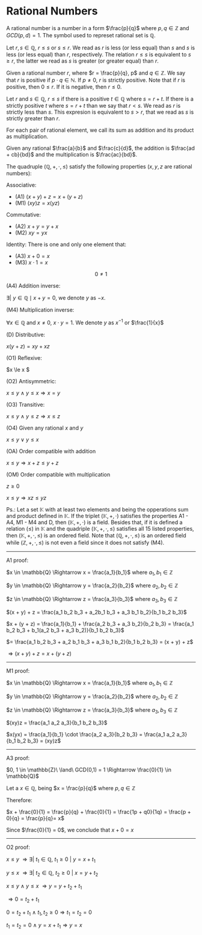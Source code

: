 <h1>Rational Numbers</h1>

A rational number is a number in a form $\frac{p}{q}$ where $p,q \in \mathbb{Z}$ and $GCD(p, d) = 1$. The symbol used to represet rational set is $\mathbb{Q}$.

Let $r,s \in \mathbb{Q}$, $r \le s$ or $s \leq r$. We read  as $r$ is less (or less equal) than $s$ and $s$ is less (or less equal) than $r$, respectively. The relation $r \leq s$ is equivalent to $s \geq r$, the latter we read as $s$ is greater (or greater equal) than $r$.

Given a rational number $r$, where  $r = \frac{p}{q}, p$ and $q \in \mathbb{Z}$. We say that $r$ is positive if $p \cdot q \in \mathbb{N}$. If $p \neq 0$, $r$ is strictly positive. Note that if $r$ is positive, then $0 \leq r$. If it is negative, then $r \leq 0$.

Let $r$ and $s \in \mathbb{Q}$, $r \leq s$ if there is a positive $t \in \mathbb{Q}$ where $s = r + t$. If there is a strictly positive $t$ where $s = r + t$ than we say that $r < s$. We read as $r$ is strictly less than $s$. This expresion is equivalent to $s >r$, that we read as $s$ is strictly greater than $r$.

For each pair of rational element, we call its sum as addition and its product as multiplication.

Given any rational $\frac{a}{b}$ and $\frac{c}{d}$, the addition is $\frac{ad + cb}{bd}$ and the multiplication is $\frac{ac}{bd}$.

The quadruple $(\mathbb{Q}, +, \cdot, \leq)$ satisfy the following properties ($x, y, z$ are rational numbers):

Associative:
- (A1) $(x + y) + z = x + (y + z)$
- (M1) $(xy)z = x(yz)$

Commutative:
- (A2) $x + y = y + x$
- (M2) $xy = yx$

Identity: There is one and only one element that:
- (A3) $x + 0 = x$
- (M3) $x \cdot 1 = x$

$$ 0 \neq 1$$

(A4) Addition inverse:

$\exists|\ y \in \mathbb{Q} \mid x + y = 0$, we denote $y$ as $-x$.

(M4) Multiplication inverse:

$\forall x \in \mathbb{Q}$ and $x \neq 0$, $x \cdot y = 1$. We denote $y$ as $x^{-1}$ or $\frac{1}{x}$

(D) Distributive:

$x(y + z) = xy + xz$

(O1) Reflexive:

$x \le x $

(O2) Antisymmetric:

$x \le y\ \land\ y \le x \Longrightarrow x = y$

(O3) Transitive:

$x \leq y \ \land\ y\leq z \Longrightarrow x \leq z$

(O4) Given any rational $x$ and $y$

$x \leq y\ \lor\ y \leq x$

(OA) Order compatible with addition

$x \leq y \Longrightarrow x +z \leq y + z$

(OM) Order compatible with multiplication

$z \ge 0$

$x \leq y \Longrightarrow xz \leq yz$

Ps.: Let a set $\mathbb{K}$ with at least two elements and being the opperations sum and product defined in $\mathbb{K}$. If the triplet ($\mathbb{K}, +, \cdot$) satisfies the properties A1 - A4, M1 - M4 and D, then ($\mathbb{K},+, \cdot$) is a field. Besides that, if it is defined a relation ($\leq$) in $\mathbb{K}$ and the quadriple ($\mathbb{K}, +, \cdot, \leq$) satisfies all 15 listed properties, then $(\mathbb{K}, +, \cdot, \leq)$ is an ordered field. Note that ($\mathbb{Q}, +, \cdot, \leq$) is an ordered field while ($\mathbb{Z}, +, \cdot, \leq$) is not even a field since it does not satisfy (M4).


---
A1 proof:

$x \in \mathbb{Q} \Rightarrow x = \frac{a_1}{b_1}$ where $a_1,b_1 \in \mathbb{Z}$

$y \in \mathbb{Q} \Rightarrow y = \frac{a_2}{b_2}$ where $a_2,b_2 \in \mathbb{Z}$

$z \in \mathbb{Q} \Rightarrow z = \frac{a_3}{b_3}$ where $a_3,b_3 \in \mathbb{Z}$

$(x + y) + z = \frac{a_1 b_2 b_3 + a_2b_1 b_3 + a_3 b_1 b_2}{b_1 b_2 b_3}$

$x + (y + z) = \frac{a_1}{b_1} + \frac{a_2 b_3 + a_3 b_2}{b_2 b_3} = \frac{a_1 b_2 b_3 + b_1(a_2 b_3 + a_3 b_2)}{b_1 b_2 b_3}$

$= \frac{a_1 b_2 b_3 + a_2 b_1 b_3 + a_3 b_1 b_2}{b_1 b_2 b_3} = (x + y) + z$

$\Rightarrow (x + y) + z = x + (y + z)$

---
M1 proof:

$x \in \mathbb{Q} \Rightarrow x = \frac{a_1}{b_1}$ where $a_1,b_1 \in \mathbb{Z}$

$y \in \mathbb{Q} \Rightarrow y = \frac{a_2}{b_2}$ where $a_2,b_2 \in \mathbb{Z}$

$z \in \mathbb{Q} \Rightarrow z = \frac{a_3}{b_3}$ where $a_3,b_3 \in \mathbb{Z}$

$(xy)z = \frac{a_1 a_2 a_3}{b_1 b_2 b_3}$

$x(yx) = \frac{a_1}{b_1} \cdot \frac{a_2 a_3}{b_2 b_3} = \frac{a_1 a_2 a_3}{b_1 b_2 b_3} = (xy)z$

---
A3 proof:

$0, 1 \in \mathbb{Z}\ \land\ GCD(0,1) = 1 \Rightarrow \frac{0}{1} \in \mathbb{Q}$

Let a $x \in \mathbb{Q}$, being $x = \frac{p}{q}$ where $p, q \in \mathbb{Z}$

Therefore:

$x + \frac{0}{1} = \frac{p}{q} + \frac{0}{1} = \frac{1p + q0}{1q} = \frac{p + 0}{q} = \frac{p}{q}= x$

Since $\frac{0}{1} = 0$, we conclude that $x + 0 = x$

---
O2 proof: 

$x \leq y\ \Rightarrow \exists|\ t_1 \in \mathbb{Q},\ t_1 \geq 0\ |\ y = x+ t_1$

$y \le x\ \Rightarrow \exists|\ t_2 \in \mathbb{Q},\ t_2 \geq 0\ |\ x = y + t_2$

$x \leq y\ \land\ y \leq x\ \Rightarrow y = y + t_2 + t_1$

$\Rightarrow 0 = t_2 + t_1$

$0 = t_2 + t_1\ \land\ t_1, t_2 \geq 0 \Longrightarrow t_1 = t_2 = 0$

$t_1 = t_2 = 0\ \land\ y = x + t_1 \Longrightarrow y = x$ 
